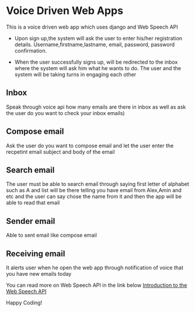 
# Voice Driven Web Apps

This is a voice driven web app which uses django and Web Speech API

- Upon sign up,the system will ask the user to enter his/her registration details. Username,firstname,lastname, email, password, password confirmation.

- When the user successfully signs up, will be redirected to the inbox where the system will ask him what he wants to do. The user and the system will be taking turns in engaging each other 

## Inbox 
Speak through voice api how many emails are there in inbox as well as ask the user do you want to check your inbox emails)


## Compose email
Ask the user do you want to compose email  and let the user enter the recpetint email  subject and body of the email


## Search email
The user must be able to search email through  saying first letter of  alphabet  such as A and list will be there telling you have email from Alex,Amin and etc and the user can say  chose the name from it and then the app will be able to read that email 

## Sender email
Able to sent email like compose email

## Receiving email 
It alerts user when he open the web app through notification of voice that you have new emails today

You can read more on Web Speech API in the link below
[Introduction to the Web Speech API](https://developers.google.com/web/updates/2013/01/Voice-Driven-Web-Apps-Introduction-to-the-Web-Speech-API)


Happy Coding!


